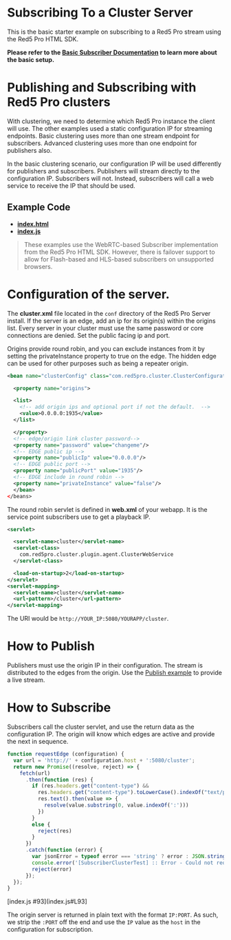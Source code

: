# Subscribing To a Cluster Server
This is the basic starter example on subscribing to a Red5 Pro stream using the Red5 Pro HTML SDK.

**Please refer to the [Basic Subscriber Documentation](../subscribe/README.md) to learn more about the basic setup.**

# Publishing and Subscribing with Red5 Pro clusters

With clustering, we need to determine which Red5 Pro instance the client will use. The other examples used a static configuration IP for streaming endpoints. Basic clustering uses more than one stream endpoint for subscribers. Advanced clustering uses more than one endpoint for publishers also.

In the basic clustering scenario, our configuration IP will be used differently for publishers and subscribers. Publishers will stream directly to the configuration IP. Subscribers will not. Instead, subscribers will call a web service to receive the IP that should be used.

## Example Code
- **[index.html](index.html)**
- **[index.js](index.js)**

> These examples use the WebRTC-based Subscriber implementation from the Red5 Pro HTML SDK. However, there is failover support to allow for Flash-based and HLS-based subscribers on unsupported browsers.

# Configuration of the server.
The **cluster.xml** file located in the `conf` directory of the Red5 Pro Server install. If the server is an edge, add an ip for its origin(s) within the origins list. Every server in your cluster must use the same password or core connections are denied. Set the public facing ip and port.

Origins provide round robin, and you can exclude instances from it by setting the privateInstance property to true on the edge. The hidden edge can be used for other purposes such as being a repeater origin.

```xml
<bean name="clusterConfig" class="com.red5pro.cluster.ClusterConfiguration" >

  <property name="origins">

  <list>
    <!-- add origin ips and optional port if not the default.  -->
    <value>0.0.0.0:1935</value>
  </list>

  </property>
  <!-- edge/origin link cluster password-->
  <property name="password" value="changeme"/>
  <!-- EDGE public ip -->
  <property name="publicIp" value="0.0.0.0"/>
  <!-- EDGE public port -->
  <property name="publicPort" value="1935"/>
  <!-- EDGE include in round robin -->
  <property name="privateInstance" value="false"/>
  </bean>
</beans>
```

The round robin servlet is defined in **web.xml** of your webapp. It is the service point subscribers use to get a playback IP.

```xml
<servlet>

  <servlet-name>cluster</servlet-name>
  <servlet-class>
    com.red5pro.cluster.plugin.agent.ClusterWebService
  </servlet-class>

  <load-on-startup>2</load-on-startup>
</servlet>
<servlet-mapping>
  <servlet-name>cluster</servlet-name>
  <url-pattern>/cluster</url-pattern>
</servlet-mapping>
```

The URI would be `http://YOUR_IP:5080/YOURAPP/cluster`.

# How to Publish

Publishers must use the origin IP in their configuration. The stream is distributed to the edges from the origin. Use the [Publish example](../publish) to provide a live stream.

# How to Subscribe

Subscribers call the cluster servlet, and use the return data as the configuration IP. The origin will know which edges are active and provide the next in sequence.

```js
function requestEdge (configuration) {
  var url = 'http://' + configuration.host + ':5080/cluster';
  return new Promise((resolve, reject) => {
    fetch(url)
      .then(function (res) {
        if (res.headers.get("content-type") &&
          res.headers.get("content-type").toLowerCase().indexOf("text/plain") >= 0) {
          res.text().then(value => {
            resolve(value.substring(0, value.indexOf(':')))
          })
        }
        else {
          reject(res)
        }
      })
      .catch(function (error) {
        var jsonError = typeof error === 'string' ? error : JSON.stringify(error, null, 2)
        console.error('[SubscriberClusterTest] :: Error - Could not requst Edge IP. ' + jsonError)
        reject(error)
      });
  });
}
```

[index.js #93](index.js#L93]

The origin server is returned in plain text with the format `IP:PORT`. As such, we strip the `:PORT` off the end and use the `IP` value as the `host` in the configuration for subscription.

